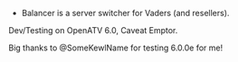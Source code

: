 * Balancer is a server switcher for Vaders (and resellers).

Dev/Testing on OpenATV 6.0, Caveat Emptor.

Big thanks to @SomeKewlName for testing 6.0.0e for me!
